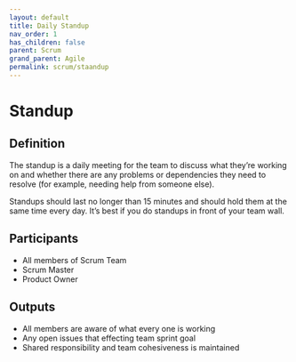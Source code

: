 ```yaml
---
layout: default
title: Daily Standup
nav_order: 1
has_children: false
parent: Scrum
grand_parent: Agile
permalink: scrum/staandup
---
```

# Standup

## Definition

The standup is a daily meeting for the team to discuss what they’re working on and whether there are any problems or dependencies they need to resolve (for example, needing help from someone else).

Standups should last no longer than 15 minutes and should hold them at the same time every day. It’s best if you do standups in front of your team wall. 

## Participants

- All members of Scrum Team
- Scrum Master
- Product Owner

## Outputs

- All members are aware of what every one is working
- Any open issues that effecting team sprint goal
- Shared responsibility and team cohesiveness is maintained

